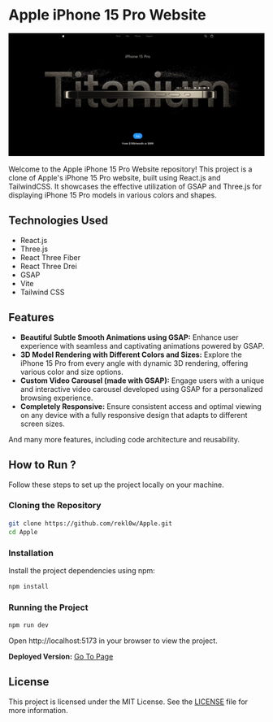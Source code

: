 # Apple iPhone 15 Pro Website

![apple](./img/home.png)

Welcome to the Apple iPhone 15 Pro Website repository! This project is a clone of Apple's iPhone 15 Pro website, built using React.js and TailwindCSS. It showcases the effective utilization of GSAP and Three.js for displaying iPhone 15 Pro models in various colors and shapes.

## Technologies Used

- React.js
- Three.js
- React Three Fiber
- React Three Drei
- GSAP
- Vite
- Tailwind CSS

## Features

- **Beautiful Subtle Smooth Animations using GSAP:** Enhance user experience with seamless and captivating animations powered by GSAP.
- **3D Model Rendering with Different Colors and Sizes:** Explore the iPhone 15 Pro from every angle with dynamic 3D rendering, offering various color and size options.
- **Custom Video Carousel (made with GSAP):** Engage users with a unique and interactive video carousel developed using GSAP for a personalized browsing experience.
- **Completely Responsive:** Ensure consistent access and optimal viewing on any device with a fully responsive design that adapts to different screen sizes.

And many more features, including code architecture and reusability.

## How to Run ?

Follow these steps to set up the project locally on your machine.

### Cloning the Repository

```bash
git clone https://github.com/rekl0w/Apple.git
cd Apple
```

### Installation

Install the project dependencies using npm:

```bash
npm install
```

### Running the Project

```bash
npm run dev
```

Open http://localhost:5173 in your browser to view the project.

**Deployed Version:** [Go To Page](https://apple-gamma-liart.vercel.app/)

## License

This project is licensed under the MIT License. See the [LICENSE](LICENSE) file for more information.
